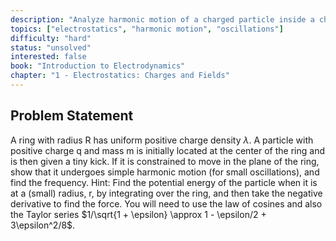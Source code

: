 ```yaml
---
description: "Analyze harmonic motion of a charged particle inside a charged ring"
topics: ["electrostatics", "harmonic motion", "oscillations"]
difficulty: "hard"
status: "unsolved"
interested: false
book: "Introduction to Electrodynamics"
chapter: "1 - Electrostatics: Charges and Fields"
---
```


## Problem Statement
A ring with radius R has uniform positive charge density $\lambda$. A particle with positive charge q and mass m is initially located at the center of the ring and is then given a tiny kick. If it is constrained to move in the plane of the ring, show that it undergoes simple harmonic motion (for small oscillations), and find the frequency. Hint: Find the potential energy of the particle when it is at a (small) radius, r, by integrating over the ring, and then take the negative derivative to find the force. You will need to use the law of cosines and also the Taylor series $1/\sqrt{1 + \epsilon} \approx 1 - \epsilon/2 + 3\epsilon^2/8$.
